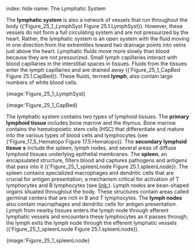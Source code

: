 index: hide
name: The Lymphatic System

The  **lymphatic system** is also a network of vessels that run throughout the body ({'Figure_25_1_LymphSyst Figure 25.1.LymphSyst}). However, these vessels do not form a full circulating system and are not pressurized by the heart. Rather, the lymphatic system is an open system with the fluid moving in one direction from the extremities toward two drainage points into veins just above the heart. Lymphatic fluids move more slowly than blood because they are not pressurized. Small lymph capillaries interact with blood capillaries in the interstitial spaces in tissues. Fluids from the tissues enter the lymph capillaries and are drained away ({'Figure_25_1_CapBed Figure 25.1.CapBed}). These fluids, termed  **lymph**, also contain large numbers of white blood cells.


{image:'Figure_25_1_LymphSyst}
        


{image:'Figure_25_1_CapBed}
        

The lymphatic system contains two types of lymphoid tissues. The  **primary lymphoid tissue** includes bone marrow and the thymus. Bone marrow contains the hematopoietic stem cells (HSC) that differentiate and mature into the various types of blood cells and lymphocytes (see {'Figure_17_5_Hematopo Figure 17.5.Hematopo}). The  **secondary lymphoid tissue** **s** include the spleen, lymph nodes, and several areas of diffuse lymphoid tissues underlying epithelial membranes. The  **spleen**, an encapsulated structure, filters blood and captures pathogens and antigens that pass into it ({'Figure_25_1_spleenLnode Figure 25.1.spleenLnode}). The spleen contains specialized macrophages and dendritic cells that are crucial for antigen presentation, a mechanism critical for activation of T lymphocytes and B lymphocytes (see <link:>). Lymph nodes are bean-shaped organs situated throughout the body. These structures contain areas called germinal centers that are rich in B and T lymphocytes. The  **lymph nodes** also contain macrophages and dendritic cells for antigen presentation. Lymph from nearby tissues enters the lymph node through afferent lymphatic vessels and encounters these lymphocytes as it passes through; the lymph exits the lymph node through the efferent lymphatic vessels ({'Figure_25_1_spleenLnode Figure 25.1.spleenLnode}).


{image:'Figure_25_1_spleenLnode}
        
